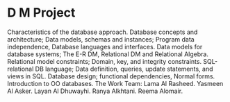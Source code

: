 # D M Project
  Characteristics of the database approach. Database concepts and architecture; Data models, schemas and instances; Program data independence, Database languages and interfaces. Data models for database systems; The E-R DM, Relational DM and Relational Algebra. Relational model constraints; Domain, key, and integrity constraints. SQL-relational DB language; Data definition, queries, update statements, and views in SQL. Database design; functional dependencies, Normal forms. Introduction to OO databases.  The Work Team: Lama Al Rasheed. Yasmeen Al Asker. Layan Al Dhuwayhi. Ranya Alkhtani. Reema Alomair.
